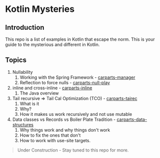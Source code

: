 # Kotlin Mysteries

## Introduction

This repo is a list of examples in Kotlin that escape the norm. This is your guide to the mysterious and different in Kotlin.

## Topics

1. Nullability
   1. Working with the Spring Framework - [carparts-manager](carparts-manager)
   2. Reflection to force nulls - [carparts-null-play](carparts-null-play)
2. inline and cross-inline - [carparts-inline](carparts-inline)
   1. The Java overview
3. Tail recursive => Tail Cal Optimization (TCO) - [carparts-tairec](carparts-tairec)
   1. What is it
   2. Why?
   3. How it makes us work recursively and not use mutable
4. Data classes vs Records vs Boiler Plate Tradition - [carparts-data-structures](carparts-data-structures)
   1. Why things work and why things don't work
   2. How to fix the ones that don't
   3. How to work with use-site targets.

> Under Construction - Stay tuned to this repo for more.
